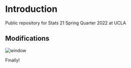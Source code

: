 # Introduction

Public repository for Stats 21 Spring Quarter 2022 at UCLA

## Modifications

![window](https://github.com/lewv/S22STATS21/blob/main/stuff/Window1.JPG)

Finally!
